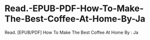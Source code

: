 # Read.-EPUB-PDF-How-To-Make-The-Best-Coffee-At-Home-By-Ja
Read. [EPUB/PDF] How To Make The Best Coffee At Home By : Ja
